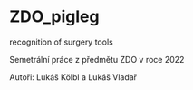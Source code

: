 # ZDO_pigleg
recognition of surgery tools

Semetrální práce z předmětu ZDO v roce 2022

Autoři: Lukáš Kölbl a Lukáš Vladař
